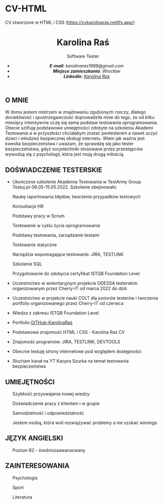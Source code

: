 # CV-HTML
CV stworzone w HTML i CSS
(https://cvkarolinaras.netlify.app/)



<!DOCTYPE html>
<html>
  <head><Title>Karolina Raś CV</Title>
  <link rel="stylesheet" href="style.css">
  </head>
  <body>
  <div class="container"/>
  <header><div>
    <h1>Karolina Raś</h1>
    <span>Software Tester</span>
    </div>
    <address><ul><li><b>E-mail</b>: karolinaras1988@gmail.com</li>
    <li><b>Miejsce zamieszkania</b>: Wrocław</li>
    <li> <b>Linkedin</b>: <a href=" www.linkedin.com/in/karolina-raś-5372b0180">Karolina Raś</a></li>
    </ul>
    </address>
    </header>
     <main>
      <section>
        <h2>O MNIE</h2>
              <p>
            W domu jestem mistrzem w znajdowaniu zgubionych rzeczy, dlatego dociekliwość i spostrzegawczość doprowadziła mnie do tego, 
            że od kilku miesięcy intensywnie uczę się sama podstaw testowania oprogramowania. Obecie szlifuję podstawowe umiejętności zdobyte 
            na szkoleniu Akademi Testowania a w 
            przyszłości chciałabym zostać pentesterem a nawet uczyć dzieci i młodzież bezpiecznej obsługi internetu. Wiem jak ważna jest 
            kwestia bezpieczeństwa i uważam, że sprawdzę się jako tester bezpieczeństwa, gdyż socjotechniki stosowane przez przestępców wywodzą
             się z psychologii, która jest moją drugą miłością.
              </p>
       </section>
         <h2>DOŚWIADCZENIE TESTERSKIE</h2>
         <ul><li>Ukończone szkolenie Akademia Testowania w TestArmy Group Testuj.pl-06.05-15.05.2022. Szkolenie obejmowało:</li></ul>
          <ul>Naukę raportowania błędów, tworzenie przypadków testowych</ul>
                    <ul>Konsultacje HR</ul>
                    <ul>Podstawy pracy w Scrum</ul>
                    <ul>Testowanie w cyklu życia oprogramowania</ul>
                    <ul>Podstawy testowania, zarządzanie testami</ul>
                    <ul>Testowanie statyczne</ul>
                    <ul>Narzędzia wspomagające testowanie: JIRA, TESTLINK</ul>
                    <ul>Szkolenie SQL</ul>
                    <ul>Przygotowanie do zdobycia certyfikat ISTQB Foundation Level</ul>
                <ul><li>Uczestnictwo w wolontaryjnym projekcie ODESSA testerskim organizowanym przez Cherry-IT od marca 2022 do dziś</li></ul>
                <ul><li>Uczestnictwo w projekcie nauki COLT dla juniorów testerów i tworzenia portfolio 
                    organizowanego  przez Cherry-IT od czerwca</li></ul>
                <ul><li>Wiedza z zakresu ISTQB Foundation Level</li></ul>
                <ul><li>Portfolio <a href="https://github.com/karolinaras">GITHub-KarolinaRaś</a></li></ul>
                <ul><li>Podstawowa znajomość HTML i CSS - Karolina Raś CV</li></ul>
                <ul><li>Znajomość programów: JIRA, TESTLINK, DEVTOOLS</li></ul>
                <ul><li>Obecnie testuję strony internetowe  pod względem dostępności</li></ul>
                <ul>
                  <li>Słucham kanał na YT Kacpra Szurka na temat testowania bezpieczeństwa</li></ul>
            </section>
            <section>
               <h2>UMIEJĘTNOŚCI</h2>
                <ul>Szybkość przyswajania nowej wiedzy</ul>
                <ul>Doświadczenie pracy z klientem i w grupie</ul>
                <ul>Samodzielność i odpowiedzialność</ul>
              <ul>Jestem osobą, która woli rozwiązywać problemy a nie szukać winnego</ul>
    </section>
    <section>
        <H2>JĘZYK ANGIELSKI</H2>
          <ul> Poziom B2 - średniozaawansowany </ul>
            </section>
<section>
<h2>ZAINTERESOWANIA</h2>
<ul>Psychologia</ul>
<ul>Sport</ul>
<ul>Literatura</ul>

</section>
</main>
</div>
</body>

</html>
